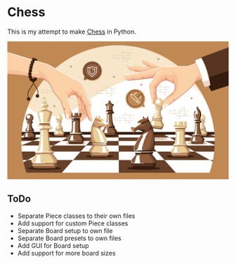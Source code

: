 # Chess
This is my attempt to make [Chess](https://en.wikipedia.org/wiki/Chess) in Python.

![Chess Png](/01_Misc/Chess.png)


## ToDo

- Separate Piece classes to their own files
- Add support for custom Piece classes
- Separate Board setup to own file
- Separate Board presets to own files
- Add GUI for Board setup
- Add support for more board sizes

